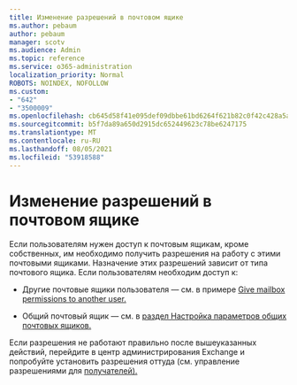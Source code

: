 ```yaml
---
title: Изменение разрешений в почтовом ящике
ms.author: pebaum
author: pebaum
manager: scotv
ms.audience: Admin
ms.topic: reference
ms.service: o365-administration
localization_priority: Normal
ROBOTS: NOINDEX, NOFOLLOW
ms.custom:
- "642"
- "3500009"
ms.openlocfilehash: cb645d58f41e095def09dbbe61bd6264f621b82c0f42c428a5a88e702c0c950b
ms.sourcegitcommit: b5f7da89a650d2915dc652449623c78be6247175
ms.translationtype: MT
ms.contentlocale: ru-RU
ms.lasthandoff: 08/05/2021
ms.locfileid: "53918588"
---
```

# <a name="changing-permissions-on-a-mailbox"></a>Изменение разрешений в почтовом ящике

Если пользователям нужен доступ к почтовым ящикам, кроме собственных, им необходимо получить разрешения на работу с этими почтовыми ящиками. Назначение этих разрешений зависит от типа почтового ящика. Если пользователям необходим доступ к:
  
- Другие почтовые ящики пользователя — см. в примере [Give mailbox permissions to another user.](https://docs.microsoft.com/microsoft-365/admin/add-users/give-mailbox-permissions-to-another-user)
    
- Общий почтовый ящик — см. в [раздел Настройка параметров общих почтовых ящиков.](https://docs.microsoft.com/microsoft-365/admin/email/configure-a-shared-mailbox#add-or-remove-members)
    
Если разрешения не работают правильно после вышеуказанных действий, перейдите в центр администрирования Exchange и попробуйте установить разрешения оттуда (см. управление разрешениями для [получателей).](https://technet.microsoft.com/library/jj919240%28v=exchg.150%29.aspx)
  
